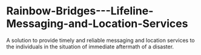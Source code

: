 # Rainbow-Bridges---Lifeline-Messaging-and-Location-Services
A solution to provide timely and reliable messaging  and location services to the individuals in the situation of immediate aftermath of a disaster. 
